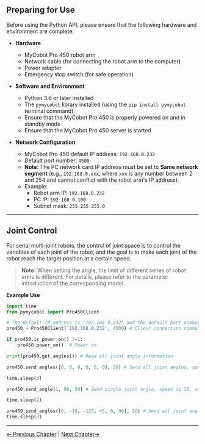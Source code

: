 ## Preparing for Use

Before using the Python API, please ensure that the following hardware and environment are complete:

- **Hardware**
  - MyCobot Pro 450 robot arm
  - Network cable (for connecting the robot arm to the computer)
  - Power adapter
  - Emergency stop switch (for safe operation)

- **Software and Environment**
  - Python 3.6 or later installed
  - The `pymycobot` library installed (using the `pip install pymycobot` terminal command)
  - Ensure that the MyCobot Pro 450 is properly powered on and in standby mode
  - Ensure that the MyCobot Pro 450 server is started

- **Network Configuration**
  - MyCobot Pro 450 default IP address: `192.168.0.232`
  - Default port number: `4500`
  - **Note**: The PC network card IP address must be set to **Same network segment** (e.g., `192.168.0.xxx`, where `xxx` is any number between 2 and 254 and cannot conflict with the robot arm's IP address).
  - Example:
    - Robot arm IP: `192.168.0.232`
    - PC IP: `192.168.0.100`
    - Subnet mask: `255.255.255.0`

---

## Joint Control

For serial multi-joint robots, the control of joint space is to control the variables of each joint of the robot, and the goal is to make each joint of the robot reach the target position at a certain speed.

> **Note:** When setting the angle, the limit of different series of robot arms is different. For details, please refer to the parameter introduction of the corresponding model.

**Example Use**

```python
import time
from pymycobot import Pro450Client

# The default IP address is "192.168.0.232" and the default port number is 4500
pro450 = Pro450Client('192.168.0.232', 4500) # Client connection communication

if pro450.is_power_on() !=1:
    pro450.power_on()  # Power on

print(pro450.get_angles()) # Read all joint angle information

pro450.send_angles([0, 0, 0, 0, 0, 0], 50) # Send all joint angles, speed is 50, so that all joints of the robot arm move to zero position

time.sleep(3)

pro450.send_angle(1, 90, 50) # Send single joint angle, speed is 50, so that J1 joint moves to 90 degrees

time.sleep(2)

pro450.send_angles([0, -10, -123, 45, 0, 90], 50) # Send all joint angles, speed 50
time.sleep(3)
```

---

[← Previous Chapter](./2_API.md) | [Next Chapter→](./4_coord.md)
